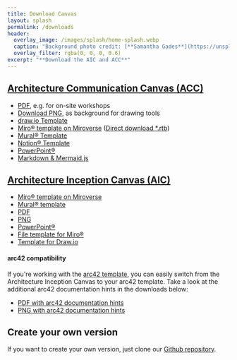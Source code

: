 ```yaml
---
title: Download Canvas
layout: splash
permalink: /downloads
header:
  overlay_image: /images/splash/home-splash.webp
  caption: "Background photo credit: [**Samantha Gades**](https://unsplash.com/de/@srosinger3997)"
  overlay_filter: rgba(0, 0, 0, 0.6)
excerpt: "**Download the AIC and ACC**"
---
```



<h2 id="architecture-communication-canvas-acc"><a class="black-link" href="/architecture-communication-canvas">Architecture Communication Canvas (ACC)</a></h2>

<ul>
  <li><a href="/downloads/architecture-communication-canvas.pdf">PDF</a>, e.g. for on-site workshops</li>
  <li><a href="/downloads/architecture-communication-canvas.png" onclick="downloadFile('architecture-communication-canvas.png')">Download PNG</a>, as background for drawing tools</li>
  <li><a href="/downloads/ArchitectureCommunicationCanvas-empty.drawio">draw.io Template</a></li>
  <li><a href="https://miro.com/miroverse/architecture-communication-canvas/">Miro® template on Miroverse</a> (<a href="/downloads/Architecture Communication Canvas.rtb">Direct download *.rtb</a>)</li>
  <li><a href="https://app.mural.co/template/5a5692e4-35e0-4a8e-8f1a-52601d2606cd/07a79dde-bfca-4ffc-b6cf-3ecb5315774b">Mural® Template</a></li>
  <li><a href="https://robinpokorny.notion.site/Architecture-Communication-Canvas-ACC-d4e524ae23db42c2a3ebad836b06d85c">Notion® Template</a></li>
  <li><a href="/downloads/ArchitectureCommunicationCanvas-v2.pptx">PowerPoint®</a></li>
  <li><a href="/downloads/architecture-communication-canvas-markdown.zip">Markdown & Mermaid.js</a></li>
</ul>

<h2 id="architecture-inception-canvas-aic"><a class="black-link" href="/architecture-inception-canvas">Architecture Inception Canvas (AIC)</a></h2>

<ul>
  <li><a href="https://miro.com/miroverse/architecture-inception-canvas/">Miro® template on Miroverse</a></li>
  <li><a href="https://app.mural.co/template/6957648a-5fd4-41a7-9b25-c47a3393793a/0bd7c7f5-e587-4a13-a00b-66bb47e04304">Mural® template</a></li>
  <li><a href="/downloads/architecture-inception-canvas.pdf">PDF</a></li>
  <li><a href="/downloads/architecture-inception-canvas.png" onclick="downloadFile('architecture-inception-canvas.png')">PNG</a></li>
  <li><a href="/downloads/architecture-inception-canvas.pptx">PowerPoint®</a></li>
  <li><a href="/downloads/architecture-inception-canvas.rtb">File template for Miro®</a></li>
  <li><a href="/downloads/architecture-inception-canvas.drawio">Template for Draw.io</a></li>
</ul>

#### arc42 compatibility

If you're working with the [arc42 template](https://arc42.org/overview), you can easily switch from the Architecture Inception Canvas to your arc42 template. Take a look at the additional arc42 documentation hints in the downloads below:

<ul>
  <li><a href="/downloads/architecture-inception-canvas-hints.pdf">PDF with arc42 documentation hints</a></li>
  <li><a href="/downloads/architecture-inception-canvas-hints.png" onclick="downloadFile()">PNG with arc42 documentation hints</a></li>
</ul>



## Create your own version

If you want to create your own version, just clone our [Github repository](https://github.com/arc42/canvas.arc42.org-site).










<!-- Needed because Minimal Mistakes does not make downloading PNGs possible -->

<script>
function downloadFile(file) {
  var link = document.createElement('a');
  link.href = `/downloads/${file}`;
  link.download = file;
  document.body.appendChild(link);
  link.click();
  document.body.removeChild(link);
}
</script>  
